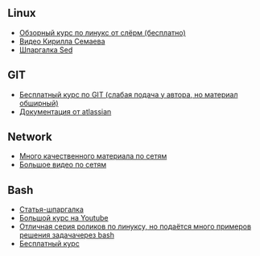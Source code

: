 ## Linux
- [Обзорный курс по линукс от слёрм (бесплатно)](http://https://slurm.io/linux-admin-base "Обзорный курс по линукс от слёрм (бесплатно)")
- [Видео Кирилла Семаева](http://https://www.youtube.com/watch?v=rKCu-tfL730&list=PLmxB7JSpraiep6kr802UDqiAIU-76nGfc "Видео Кирилла Семаева")
- [Шпаргалка Sed](http://https://michail712.narod.ru/linux/centOS/mans/pages/sed.html "Шпаргалка Sed")

## GIT
- [Бесплатный курс по GIT (слабая подача у автора, но материал обширный)](http://https://wiki.merionet.ru/merion-academy/courses/git-i-github-s-nulya/?utm_source=yandexorg "Бесплатный курс по GIT (слабая подача у автора, но материал обширный)")
- [Документация от atlassian](https://www.atlassian.com/ru/git/glossary#commands "Документация от atlassian")

## Network
- [Много качественного материала по сетям](https://www.youtube.com/@AndreySozykin/playlists "Много качественного материала по сетям")
- [Большое видео по сетям](htthttps://www.youtube.com/watch?v=r42DUN6DDEQp:// "Большое видео по сетям")

## Bash
- [Статья-шпаргалка](http://https://habr.com/ru/companies/ruvds/articles/325522/ "Статья-шпаргалка")
- [Большой курс на Youtube](http://https://www.youtube.com/watch?v=Le4R0nSKnfI&list=PLsoQpy2pA0YI0B6-bmEXRycC6Wcs3sh1Z "Большой курс на Youtube")
- [Отличная серия роликов по линуксу, но подаётся много примеров решения задачачерез bash](http:/https://www.youtube.com/watch?v=o2-k-QvkXjc&list=PL8jIzbooWPdU5eGYZSaICE6Ux4qBlZSGq/ "Отличная серия роликов по линуксу, но подаётся много примеров решения задачачерез bash")
- [Бесплатный курс](https://digtlab.ru/university/courses/bash "Бесплатный курс")
  


